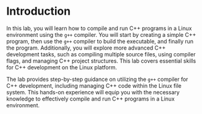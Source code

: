 # Introduction

In this lab, you will learn how to compile and run C++ programs in a Linux environment using the `g++` compiler. You will start by creating a simple C++ program, then use the `g++` compiler to build the executable, and finally run the program. Additionally, you will explore more advanced C++ development tasks, such as compiling multiple source files, using compiler flags, and managing C++ project structures. This lab covers essential skills for C++ development on the Linux platform.

The lab provides step-by-step guidance on utilizing the `g++` compiler for C++ development, including managing C++ code within the Linux file system. This hands-on experience will equip you with the necessary knowledge to effectively compile and run C++ programs in a Linux environment.
